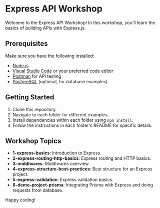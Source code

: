 # Express API Workshop

Welcome to the Express API Workshop! In this workshop, you'll learn the basics of building APIs with Express.js.

## Prerequisites

Make sure you have the following installed:

- [Node.js](https://nodejs.org/)
- [Visual Studio Code](https://code.visualstudio.com/) or your preferred code editor
- [Postman](https://www.postman.com/) for API testing
- [PostgreSQL](https://www.postgresql.org/) (optional, for database examples)

## Getting Started

1. Clone this repository.
2. Navigate to each folder for different examples.
3. Install dependencies within each folder using `npm install`.
4. Follow the instructions in each folder's README for specific details.

## Workshop Topics

- **1-express-basics**: Introduction to Express.
- **2-express-routing-http-basics**: Express routing and HTTP basics.
- **3-middlwares**: Middlwares overview
- **4-express-structure-best-practices**: Best structure for an Express project.
- **5-express-validation**: Express validation basics.
- **6-demo-project-prisma**: Integrating Prisma with Express and doing requests from database.

Happy coding!
